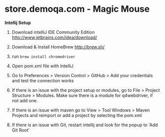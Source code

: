 store.demoqa.com - Magic Mouse
==============

**Intellij Setup**

1. Download intelliJ IDE Community Edition http://www.jetbrains.com/idea/download/

2. Download & Install HomeBrew http://brew.sh/

3. run `brew install chromedriver`

4. Open pom.xml file with IntelliJ

5. Go to Preferences > Version Control > GitHub > Add your credentials and test the connection works

6. If there is an issue with the project setup or modules, go to File > Project Structure > Modules. Make sure there is a
module for q4webdriver, if not add one.

7. If there is an issue with maven go to View > Tool Windows > Maven Projects and reimport or add a project by selecting the pom.xml

8. If there is an issue with Git, restart intellij and look for the popup to 'Add Git Root'
